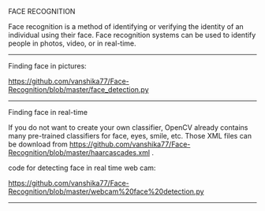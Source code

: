 FACE RECOGNITION

Face recognition is a method of identifying or verifying the identity of an individual using their face. Face recognition systems can be used to identify people in photos, video, or in real-time.
___________________________________________________________________________________________________________________________________________________________________________________

Finding face in pictures:
  
https://github.com/vanshika77/Face-Recognition/blob/master/face_detection.py
___________________________________________________________________________________________________________________________________________________________________________________

Finding face in real-time

If you do not want to create your own classifier, OpenCV already contains many pre-trained classifiers for face, eyes, smile, etc. Those XML files can be download from https://github.com/vanshika77/Face-Recognition/blob/master/haarcascades.xml .

code for detecting face in real time web cam:

https://github.com/vanshika77/Face-Recognition/blob/master/webcam%20face%20detection.py

___________________________________________________________________________________________________________________________________________________________________________________
